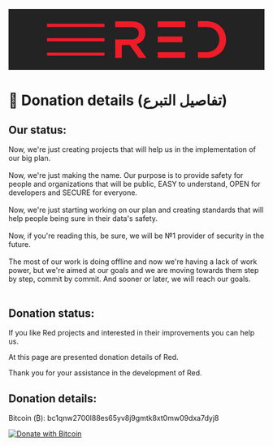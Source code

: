 ![plot](./Red_logo.png)

# 💸 Donation details (تفاصيل التبرع)

## Our status:

Now, we're just creating projects that will help us in the implementation of our big plan.<br/><br/>
Now, we're just making the name. Our purpose is to provide safety for people and organizations that will be public, EASY to understand, OPEN for developers and SECURE for everyone.<br/><br/>
Now, we're just starting working on our plan and creating standards that will help people being sure in their data's safety.<br/><br/>
Now, if you're reading this, be sure, we will be №1 provider of security in the future.<br/><br/>
The most of our work is doing offline and now we're having a lack of work power, but we're aimed at our goals and we are moving towards them step by step, commit by commit. And sooner or later, we will reach our goals.<br/><br/>

## Donation status:

If you like Red projects and interested in their improvements you can help us.

At this page are presented donation details of Red.

Thank you for your assistance in the development of Red.

## Donation details:

Bitcoin (₿): bc1qnw2700l88es65yv8j9gmtk8xt0mw09dxa7dyj8

[![Donate with Bitcoin](https://en.cryptobadges.io/badge/big/bc1qnw2700l88es65yv8j9gmtk8xt0mw09dxa7dyj8?showBalance=true)](https://en.cryptobadges.io/donate/bc1qnw2700l88es65yv8j9gmtk8xt0mw09dxa7dyj8)
